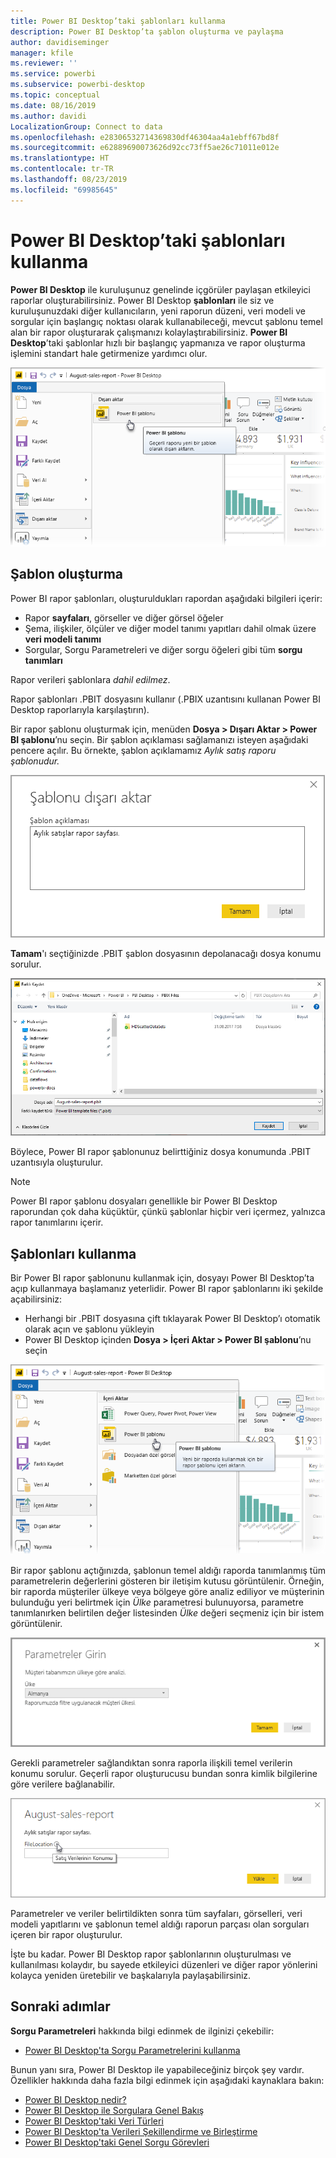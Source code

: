 ```yaml
---
title: Power BI Desktop’taki şablonları kullanma
description: Power BI Desktop’ta şablon oluşturma ve paylaşma
author: davidiseminger
manager: kfile
ms.reviewer: ''
ms.service: powerbi
ms.subservice: powerbi-desktop
ms.topic: conceptual
ms.date: 08/16/2019
ms.author: davidi
LocalizationGroup: Connect to data
ms.openlocfilehash: e28306532714369830df46304aa4a1ebff67bd8f
ms.sourcegitcommit: e62889690073626d92cc73ff5ae26c71011e012e
ms.translationtype: HT
ms.contentlocale: tr-TR
ms.lasthandoff: 08/23/2019
ms.locfileid: "69985645"
---
```

# <a name="using-templates-in-power-bi-desktop"></a>Power BI Desktop’taki şablonları kullanma

**Power BI Desktop** ile kuruluşunuz genelinde içgörüler paylaşan etkileyici raporlar oluşturabilirsiniz. Power BI Desktop **şablonları** ile siz ve kuruluşunuzdaki diğer kullanıcıların, yeni raporun düzeni, veri modeli ve sorgular için başlangıç noktası olarak kullanabileceği, mevcut şablonu temel alan bir rapor oluşturarak çalışmanızı kolaylaştırabilirsiniz. **Power BI Desktop**’taki şablonlar hızlı bir başlangıç yapmanıza ve rapor oluşturma işlemini standart hale getirmenize yardımcı olur.

![Raporu şablon olarak dışarı aktarma](media/desktop-templates/desktop-templates-01.png)

## <a name="creating-templates"></a>Şablon oluşturma

Power BI rapor şablonları, oluşturuldukları rapordan aşağıdaki bilgileri içerir:

* Rapor **sayfaları**, görseller ve diğer görsel öğeler
* Şema, ilişkiler, ölçüler ve diğer model tanımı yapıtları dahil olmak üzere **veri modeli tanımı**
* Sorgular, Sorgu Parametreleri ve diğer sorgu öğeleri gibi tüm **sorgu tanımları**

Rapor verileri şablonlara *dahil edilmez*. 

Rapor şablonları .PBIT dosyasını kullanır (.PBIX uzantısını kullanan Power BI Desktop raporlarıyla karşılaştırın). 

Bir rapor şablonu oluşturmak için, menüden **Dosya > Dışarı Aktar > Power BI şablonu**’nu seçin. Bir şablon açıklaması sağlamanızı isteyen aşağıdaki pencere açılır. Bu örnekte, şablon açıklamamız *Aylık satış raporu şablonudur.*

![Dışarı aktarma şablonu açıklama iletişim kutusu](media/desktop-templates/desktop-templates-02.png)

**Tamam**'ı seçtiğinizde .PBIT şablon dosyasının depolanacağı dosya konumu sorulur.

![Şablon konumu](media/desktop-templates/desktop-templates-03.png)

Böylece, Power BI rapor şablonunuz belirttiğiniz dosya konumunda .PBIT uzantısıyla oluşturulur.

> [!NOTE]
> Power BI rapor şablonu dosyaları genellikle bir Power BI Desktop raporundan çok daha küçüktür, çünkü şablonlar hiçbir veri içermez, yalnızca rapor tanımlarını içerir. 

## <a name="using-templates"></a>Şablonları kullanma

Bir Power BI rapor şablonunu kullanmak için, dosyayı Power BI Desktop’ta açıp kullanmaya başlamanız yeterlidir. Power BI rapor şablonlarını iki şekilde açabilirsiniz:

* Herhangi bir .PBIT dosyasına çift tıklayarak Power BI Desktop’ı otomatik olarak açın ve şablonu yükleyin
* Power BI Desktop içinden **Dosya > İçeri Aktar > Power BI şablonu**’nu seçin

![Şablonu içeri aktarma](media/desktop-templates/desktop-templates-04.png)

Bir rapor şablonu açtığınızda, şablonun temel aldığı raporda tanımlanmış tüm parametrelerin değerlerini gösteren bir iletişim kutusu görüntülenir. Örneğin, bir raporda müşteriler ülkeye veya bölgeye göre analiz ediliyor ve müşterinin bulunduğu yeri belirtmek için *Ülke* parametresi bulunuyorsa, parametre tanımlanırken belirtilen değer listesinden *Ülke* değeri seçmeniz için bir istem görüntülenir. 

![Şablon için parametre belirtme](media/desktop-templates/desktop-templates-05a.png)

Gerekli parametreler sağlandıktan sonra raporla ilişkili temel verilerin konumu sorulur. Geçerli rapor oluşturucusu bundan sonra kimlik bilgilerine göre verilere bağlanabilir.

![Şablon için veri konumu belirtme](media/desktop-templates/desktop-templates-05.png)

Parametreler ve veriler belirtildikten sonra tüm sayfaları, görselleri, veri modeli yapıtlarını ve şablonun temel aldığı raporun parçası olan sorguları içeren bir rapor oluşturulur. 

İşte bu kadar. Power BI Desktop rapor şablonlarının oluşturulması ve kullanılması kolaydır, bu sayede etkileyici düzenleri ve diğer rapor yönlerini kolayca yeniden üretebilir ve başkalarıyla paylaşabilirsiniz.

## <a name="next-steps"></a>Sonraki adımlar
**Sorgu Parametreleri** hakkında bilgi edinmek de ilginizi çekebilir:
* [Power BI Desktop'ta Sorgu Parametrelerini kullanma](https://docs.microsoft.com/power-query/power-query-query-parameters)

Bunun yanı sıra, Power BI Desktop ile yapabileceğiniz birçok şey vardır. Özellikler hakkında daha fazla bilgi edinmek için aşağıdaki kaynaklara bakın:

* [Power BI Desktop nedir?](desktop-what-is-desktop.md)
* [Power BI Desktop ile Sorgulara Genel Bakış](desktop-query-overview.md)
* [Power BI Desktop'taki Veri Türleri](desktop-data-types.md)
* [Power BI Desktop'ta Verileri Şekillendirme ve Birleştirme](desktop-shape-and-combine-data.md)
* [Power BI Desktop'taki Genel Sorgu Görevleri](desktop-common-query-tasks.md)    
